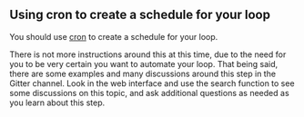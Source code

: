 ## Using cron to create a schedule for your loop

You should use [cron](http://bit.ly/1QpJFk1) to create a schedule for your loop. 

There is not more instructions around this at this time, due to the need for you to be very certain you want to automate your loop. That being said, there are some examples and many discussions around this step in the Gitter channel. Look in the web interface and use the search function to see some discussions on this topic, and ask additional questions as needed as you learn about this step.
